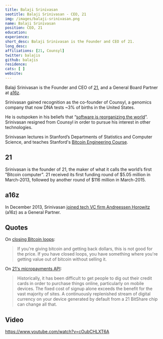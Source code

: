 ```yaml
---
title: Balaji Srinivasan 
seotitle: Balaji Srinivasan - CEO, 21
img: /images/balaji-srinivasan.png
name: Balaji Srinivasan
position: CEO, 21
education: 
experience: 
short_desc: Balaji Srinivasan is the Founder and CEO of 21. 
long_desc: 
affiliations: [21, Counsyl]
twitter: balajis
github: balajis
residence: 
cats: [ ]
website: 
---
```

Balaji Srinivasan is the Founder and CEO of [21](/21/), and a General Board Partner at [a16z](http://a16z.com/). 

Srinivasan gained recognition as the co-founder of Counsyl, a genomics company that now DNA tests ~3% of births in the United States. 

He is outspoken in his beliefs that “[software is reorganizing the world](http://www.wired.com/2013/11/software-is-reorganizing-the-world-and-cloud-formations-could-lead-to-physical-nations )”. Srinivasan resigned from Counsyl in order to pursue his interest in other technologies.  

Srinivasan lectures in Stanford’s Departments of Statistics and Computer Science, and teaches Stanford's [Bitcoin Engineering Course](http://bitcoin.stanford.edu/). 

## 21

Srinivasan is the founder of 21, the maker of what it calls the world’s first "Bitcoin computer". 21 received its first funding round of $5.05 million in March-2013, followed by another round of $116 million in March-2015. 

## a16z

In December 2013, Srinivasan [joined tech VC firm Andreessen Horowitz](http://blog.pmarca.com/2013/12/09/balaji-srinivasan/) (a16z) as a General Partner.

## Quotes

On [closing Bitcoin loops](http://www.coindesk.com/21-ceo-balaji-srinivasan-bitcoin-job-fair/): 

> If you're giving bitcoin and getting back dollars, this is not good for the price. If you have closed loops, you have something where you're getting value out of bitcoin without selling it.

On [21's micropayments API](https://medium.com/@21/a-bitcoin-miner-in-every-device-and-in-every-hand-e315b40f2821#.49c1an365):

> Historically, it has been difficult to get people to dig out their credit cards in order to purchase things online, particularly on mobile devices. The fixed cost of signup alone exceeds the benefit for the vast majority of sites. A continuously replenished stream of digital currency on your device generated by default from a 21 BitShare chip can change all that.

## Video

https://www.youtube.com/watch?v=cOubCHLXT6A